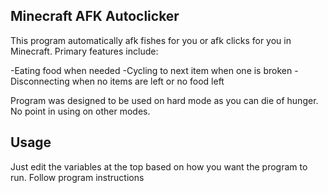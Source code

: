 ## Minecraft AFK Autoclicker

This program automatically afk fishes for you or afk clicks for you in Minecraft. Primary features include:

-Eating food when needed
-Cycling to next item when one is broken
-Disconnecting when no items are left or no food left

Program was designed to be used on hard mode as you can die of hunger. No point in using on other modes.

## Usage

Just edit the variables at the top based on how you want the program to run. Follow program instructions